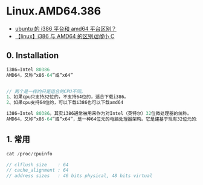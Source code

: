# Linux.AMD64.386

- [ubuntu 的 i386 平台和 amd64 平台区别？](https://zhidao.baidu.com/question/86765081.html)
- [【linux】i386 与 AMD64 的区别*运维*小 C](https://blog.csdn.net/C_chuxin/article/details/82800119)

## 0. Installation

```c#
i386=Intel 80386
AMD64，又称“x86-64”或“x64”


// 两个是一样的只是适合的CPU不同。
1、如果cpu只支持32位的，不支持64位的，适合下载i386。
2、如果cpu支持64位的，可以下载i386也可以下载amd64

i386=Intel 80386。其实i386通常被用来作为对Intel（英特尔）32位微处理器的统称。
AMD64，又称“x86-64”或“x64”，是一种64位元的电脑处理器架构。它是建基于现有32位元的x86架构，由AMD公司所开发。
```

## 1. 常用

```c#
cat /proc/cpuinfo

// clflush size    : 64
// cache_alignment : 64
// address sizes   : 46 bits physical, 48 bits virtual

```
